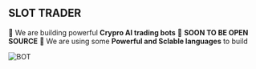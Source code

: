 ## SLOT TRADER ##

🌱 We are building powerful **Crypro AI trading bots** 
📢 **SOON TO BE OPEN SOURCE**
🤝  We are using some **Powerful and Sclable languages** to build


![BOT](https://user-images.githubusercontent.com/66181258/208289316-40c46851-41e3-4c06-99fb-b6dd2f2c3e4a.jpg)
